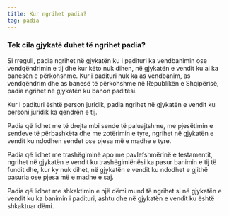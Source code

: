```yaml
---
title: Kur ngrihet padia?
tag: padia
---
```


### Tek cila gjykatë duhet të ngrihet padia?

Si rregull, padia ngrihet në gjykatën ku i padituri ka vendbanimin ose vendqëndrimin e tij dhe kur këto nuk dihen, në gjykatën e vendit ku ai ka banesën e përkohshme. Kur i padituri nuk ka as vendbanim, as vendqëndrim dhe as banesë të përkohshme në Republikën e Shqipërisë, padia ngrihet në gjykatën ku banon paditësi.

Kur i padituri është person juridik, padia ngrihet në gjykatën e vendit ku personi juridik ka qendrën e tij.

Padia që lidhet me të drejta mbi sende të paluajtshme, me pjesëtimin e sendeve të përbashkëta dhe me zotërimin e tyre, ngrihet në gjykatën e vendit ku ndodhen sendet ose pjesa më e madhe e tyre.

Padia që lidhet me trashëgiminë apo me pavlefshmërinë e testamentit, ngrihet në gjykatën e vendit ku trashëgimlënësi ka pasur banimin e tij të fundit dhe, kur ky nuk dihet, në gjykatën e vendit ku ndodhet e gjithë pasuria ose pjesa më e madhe e saj.

Padia që lidhet me shkaktimin e një dëmi mund të ngrihet si në gjykatën e vendit ku ka banimin i padituri, ashtu dhe në gjykatën e vendit ku është shkaktuar dëmi.
